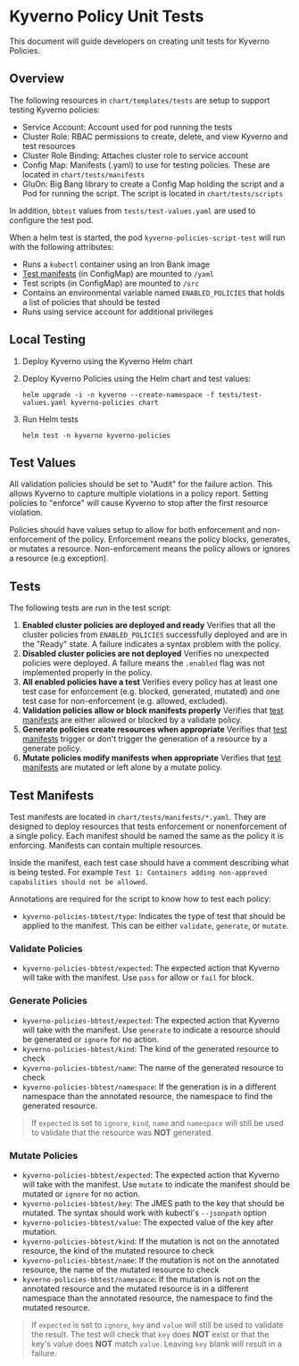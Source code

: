 # Kyverno Policy Unit Tests

This document will guide developers on creating unit tests for Kyverno Policies.

## Overview

The following resources in `chart/templates/tests` are setup to support testing Kyverno policies:

- Service Account: Account used for pod running the tests
- Cluster Role: RBAC permissions to create, delete, and view Kyverno and test resources
- Cluster Role Binding: Attaches cluster role to service account
- Config Map: Manifests (.yaml) to use for testing policies.  These are located in `chart/tests/manifests`
- GluOn: Big Bang library to create a Config Map holding the script and a Pod for running the script.  The script is located in `chart/tests/scripts`

In addition, `bbtest` values from `tests/test-values.yaml` are used to configure the test pod.

When a helm test is started, the pod `kyverno-policies-script-test` will run with the following attributes:

- Runs a `kubectl` container using an Iron Bank image
- [Test manifests](#test-manifests) (in ConfigMap) are mounted to `/yaml`
- Test scripts (in ConfigMap) are mounted to `/src`
- Contains an environmental variable named `ENABLED_POLICIES` that holds a list of policies that should be tested
- Runs using service account for additional privileges

## Local Testing

1. Deploy Kyverno using the Kyverno Helm chart
1. Deploy Kyverno Policies using the Helm chart and test values:

    ```shell
    helm upgrade -i -n kyverno --create-namespace -f tests/test-values.yaml kyverno-policies chart
    ```

1. Run Helm tests

    ```shell
    helm test -n kyverno kyverno-policies
    ```

## Test Values

All validation policies should be set to "Audit" for the failure action.  This allows Kyverno to capture multiple violations in a policy report.  Setting policies to "enforce" will cause Kyverno to stop after the first resource violation.

Policies should have values setup to allow for both enforcement and non-enforcement of the policy.  Enforcement means the policy blocks, generates, or mutates a resource.  Non-enforcement means the policy allows or ignores a resource (e.g exception).

## Tests

The following tests are run in the test script:

1. **Enabled cluster policies are deployed and ready**
    Verifies that all the cluster policies from `ENABLED_POLICIES` successfully deployed and are in the "Ready" state.  A failure indicates a syntax problem with the policy.
1. **Disabled cluster policies are not deployed**
    Verifies no unexpected policies were deployed.  A failure means the `.enabled` flag was not implemented properly in the policy.
1. **All enabled policies have a test**
    Verifies every policy has at least one test case for enforcement (e.g. blocked, generated, mutated) and one test case for non-enforcement (e.g. allowed, excluded).
1. **Validation policies allow or block manifests properly**
    Verifies that [test manifests](#test-manifests) are either allowed or blocked by a validate policy.
1. **Generate policies create resources when appropriate**
    Verifies that [test manifests](#test-manifests) trigger or don't trigger the generation of a resource by a generate policy.
1. **Mutate policies modify manifests when appropriate**
    Verifies that [test manifests](#test-manifests) are mutated or left alone by a mutate policy.

## Test Manifests

Test manifests are located in `chart/tests/manifests/*.yaml`.  They are designed to deploy resources that tests enforcement or nonenforcement of a single policy.  Each manifest should be named the same as the policy it is enforcing.  Manifests can contain multiple resources.

Inside the manifest, each test case should have a comment describing what is being tested.  For example `Test 1: Containers adding non-approved capabilities should not be allowed`.

Annotations are required for the script to know how to test each policy:

- `kyverno-policies-bbtest/type`: Indicates the type of test that should be applied to the manifest.  This can be either `validate`, `generate`, or `mutate`.

### Validate Policies

- `kyverno-policies-bbtest/expected`: The expected action that Kyverno will take with the manifest.  Use `pass` for allow or `fail` for block.

### Generate Policies

- `kyverno-policies-bbtest/expected`: The expected action that Kyverno will take with the manifest.  Use `generate` to indicate a resource should be generated or `ignore` for no action.
- `kyverno-policies-bbtest/kind`: The kind of the generated resource to check
- `kyverno-policies-bbtest/name`: The name of the generated resource to check
- `kyverno-policies-bbtest/namespace`: If the generation is in a different namespace than the annotated resource, the namespace to find the generated resource.

> If `expected` is set to `ignore`, `kind`, `name` and `namespace` will still be used to validate that the resource was **NOT** generated.

### Mutate Policies

- `kyverno-policies-bbtest/expected`: The expected action that Kyverno will take with the manifest.  Use `mutate` to indicate the manifest should be mutated or `ignore` for no action.
- `kyverno-policies-bbtest/key`: The JMES path to the key that should be mutated.  The syntax should work with kubectl's `--jsonpath` option
- `kyverno-policies-bbtest/value`: The expected value of the key after mutation.
- `kyverno-policies-bbtest/kind`: If the mutation is not on the annotated resource, the kind of the mutated resource to check
- `kyverno-policies-bbtest/name`: If the mutation is not on the annotated resource, the name of the mutated resource to check
- `kyverno-policies-bbtest/namespace`: If the mutation is not on the annotated resource and the mutated resource is in a different namespace than the annotated resource, the namespace to find the mutated resource.

> If `expected` is set to `ignore`, `key` and `value` will still be used to validate the result.  The test will check that `key` does **NOT** exist or that the key's value does **NOT** match `value`.  Leaving `key` blank will result in a failure.
